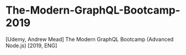 # The-Modern-GraphQL-Bootcamp-2019
[Udemy, Andrew Mead] The Modern GraphQL Bootcamp (Advanced Node.js) [2019, ENG]
